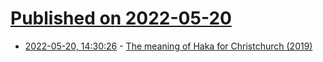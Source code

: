 # [Published on 2022-05-20](index.md)

* [2022-05-20, 14:30:26](https://news.ycombinator.com/item?id=31447930) - [The meaning of Haka for Christchurch (2019)](https://www.waikato.ac.nz/news-opinion/media/2019/the-meaning-of-haka-for-christchurch)
